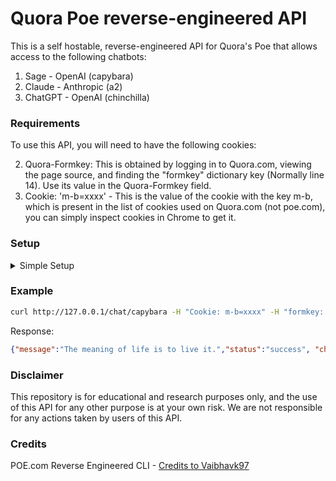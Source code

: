 # Quora Poe reverse-engineered API
This is a self hostable, reverse-engineered API for Quora's Poe that allows access to the following chatbots:

1. Sage - OpenAI (capybara)
4. Claude - Anthropic (a2)
5. ChatGPT - OpenAI (chinchilla)
### Requirements
To use this API, you will need to have the following cookies:

2. Quora-Formkey: This is obtained by logging in to Quora.com, viewing the page source, and finding the "formkey" dictionary key (Normally line 14). Use its value in the Quora-Formkey field.
3. Cookie: 'm-b=xxxx' - This is the value of the cookie with the key m-b, which is present in the list of cookies used on Quora.com (not poe.com), you can simply inspect cookies in Chrome to get it.
### Setup
<details>
<summary>Simple Setup</summary>

<br>

- Clone this repository

```bash
git clone https://github.com/aspekts/PoeAPI.git
```

- Install dependencies

```bash
pip install requests uvicorn fastapi
```

- Run the API

```bash
uvicorn api:app --reload
```

- Verify that the API is running by running:

```bash
curl localhost:8000
```

- Get a url for the API by running:

```bash
ngrok http 8000
```

Access that URL in your browser to confirm it works. This is your bot server URL.
</details>

### Example
```bash
curl http://127.0.0.1/chat/capybara -H "Cookie: m-b=xxxx" -H "formkey: xxxxx" -d '{"message":"What is the meaning of life?"}'
```
Response:
```json
{"message":"The meaning of life is to live it.","status":"success", "chat_id": "xxxxx"}
```

### Disclaimer
This repository is for educational and research purposes only, and the use of this API for any other purpose is at your own risk. We are not responsible for any actions taken by users of this API.

### Credits

POE.com Reverse Engineered CLI - [Credits to Vaibhavk97](https://github.com/vaibhavk97/Poe)
